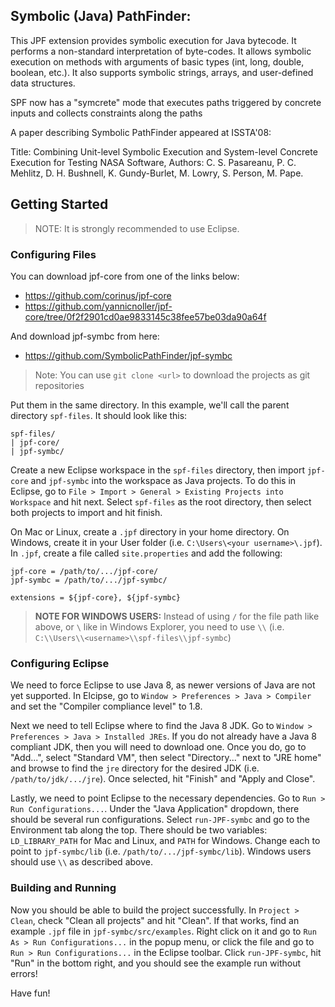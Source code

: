 Symbolic (Java) PathFinder:
---------------------------



This JPF extension provides symbolic execution for Java bytecode.
It performs a non-standard interpretation of byte-codes.
It allows symbolic execution on methods with arguments of basic types
(int, long, double, boolean, etc.). It also supports symbolic strings, arrays,
and user-defined data structures.

SPF now has a "symcrete" mode that executes paths
triggered by concrete inputs and collects constraints along the paths

A paper describing Symbolic PathFinder appeared at ISSTA'08:

Title: Combining Unit-level Symbolic Execution and System-level Concrete
Execution for Testing NASA Software,
Authors: C. S. Pasareanu, P. C. Mehlitz, D. H. Bushnell, K. Gundy-Burlet,
M. Lowry, S. Person, M. Pape.

Getting Started
----------------

> NOTE: It is strongly recommended to use Eclipse.

### Configuring Files

You can download jpf-core from one of the links below:
- https://github.com/corinus/jpf-core
- https://github.com/yannicnoller/jpf-core/tree/0f2f2901cd0ae9833145c38fee57be03da90a64f

And download jpf-symbc from here:
- https://github.com/SymbolicPathFinder/jpf-symbc

> Note: You can use `git clone <url>` to download the projects as git repositories

Put them in the same directory. In this example, we'll call the parent directory `spf-files`. It should look like this:

```
spf-files/
| jpf-core/
| jpf-symbc/
```

Create a new Eclipse workspace in the `spf-files` directory, then import `jpf-core` and `jpf-symbc` into the workspace as Java projects. To do this in Eclipse, go to `File > Import > General > Existing Projects into Workspace` and hit next. Select `spf-files` as the root directory, then select both projects to import and hit finish.

On Mac or Linux, create a `.jpf` directory in your home directory. On Windows, create it in your User folder (i.e. `C:\Users\<your username>\.jpf`). In `.jpf`, create a file called `site.properties` and add the following:

```
jpf-core = /path/to/.../jpf-core/
jpf-symbc = /path/to/.../jpf-symbc/

extensions = ${jpf-core}, ${jpf-symbc}
```

> **NOTE FOR WINDOWS USERS:** Instead of using `/` for the file path like above, or `\` like in Windows Explorer, you need to use `\\` (i.e. `C:\\Users\\<username>\\spf-files\\jpf-symbc`)

### Configuring Eclipse

We need to force Eclipse to use Java 8, as newer versions of Java are not yet supported. In Elcipse, go to `Window > Preferences > Java > Compiler` and set the "Compiler compliance level" to 1.8.

Next we need to tell Eclipse where to find the Java 8 JDK. Go to `Window > Preferences > Java > Installed JREs`. If you do not already have a Java 8 compliant JDK, then you will need to download one. Once you do, go to "Add...", select "Standard VM", then select "Directory..." next to "JRE home" and browse to find the `jre` directory for the desired JDK (i.e. `/path/to/jdk/.../jre`). Once selected, hit "Finish" and "Apply and Close".

Lastly, we need to point Eclipse to the necessary dependencies. Go to `Run > Run Configurations...`. Under the "Java Application" dropdown, there should be several run configurations. Select `run-JPF-symbc` and go to the Environment tab along the top. There should be two variables: `LD_LIBRARY_PATH` for Mac and Linux, and `PATH` for Windows. Change each to point to `jpf-symbc/lib` (i.e. `/path/to/.../jpf-symbc/lib`). Windows users should use `\\` as described above.

### Building and Running

Now you should be able to build the project successfully. In `Project > Clean`, check "Clean all projects" and hit "Clean". If that works, find an example `.jpf` file in `jpf-symbc/src/examples`. Right click on it and go to `Run As > Run Configurations...` in the popup menu, or click the file and go to `Run > Run Configurations...` in the Eclipse toolbar. Click `run-JPF-symbc`, hit "Run" in the bottom right, and you should see the example run without errors!

Have fun!
